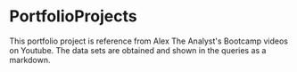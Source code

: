 # PortfolioProjects
This portfolio project is reference from Alex The Analyst's Bootcamp videos on Youtube.
The data sets are obtained and shown in the queries as a markdown.
